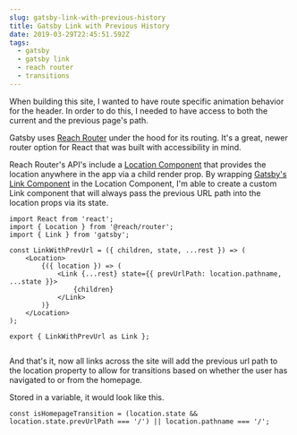 ```yaml
---
slug: gatsby-link-with-previous-history
title: Gatsby Link with Previous History
date: 2019-03-29T22:45:51.592Z
tags:
  - gatsby
  - gatsby link
  - reach router
  - transitions
---
```

When building this site, I wanted to have route specific animation behavior for the header. In order to do this, I needed to have access to both the current and the previous page's path.

Gatsby uses [Reach Router](https://reach.tech/router/) under the hood for its routing. It's a great, newer router option for React that was built with accessibility in mind.

Reach Router's API's include a [Location Component](https://reach.tech/router/api/Location) that provides the location anywhere in the app via a child render prop. By wrapping [Gatsby's Link Component](https://www.gatsbyjs.org/docs/gatsby-link/) in the Location Component, I'm able to create a custom Link component that will always pass the previous URL path into the location props via its state.

```
import React from 'react';
import { Location } from '@reach/router';
import { Link } from 'gatsby';

const LinkWithPrevUrl = ({ children, state, ...rest }) => (
	<Location>
		{({ location }) => (
			<Link {...rest} state={{ prevUrlPath: location.pathname, ...state }}>
				{children}
			</Link>
		)}
	</Location>
);

export { LinkWithPrevUrl as Link };


```
And that's it, now all links across the site will add the previous url path to the location property to allow for transitions based on whether the user has navigated to or from the homepage.

Stored in a variable, it would look like this.

```
const isHomepageTransition = (location.state && location.state.prevUrlPath === '/') || location.pathname === '/';
```
